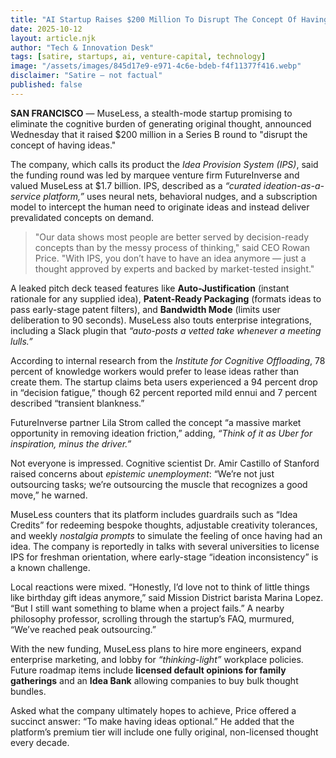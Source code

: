 ```yaml
---
title: "AI Startup Raises $200 Million To Disrupt The Concept Of Having Ideas"
date: 2025-10-12
layout: article.njk
author: "Tech & Innovation Desk"
tags: [satire, startups, ai, venture-capital, technology]
image: "/assets/images/845d17e9-e971-4c6e-bdeb-f4f11377f416.webp"
disclaimer: "Satire — not factual"
published: false
---
```


**SAN FRANCISCO** — MuseLess, a stealth-mode startup promising to eliminate the cognitive burden of generating original thought, announced Wednesday that it raised $200 million in a Series B round to "disrupt the concept of having ideas."

The company, which calls its product the *Idea Provision System (IPS)*, said the funding round was led by marquee venture firm FutureInverse and valued MuseLess at $1.7 billion. IPS, described as a *“curated ideation-as-a-service platform,”* uses neural nets, behavioral nudges, and a subscription model to intercept the human need to originate ideas and instead deliver prevalidated concepts on demand.

>"Our data shows most people are better served by decision-ready concepts than by the messy process of thinking," said CEO Rowan Price. "With IPS, you don’t have to have an idea anymore — just a thought approved by experts and backed by market-tested insight."

A leaked pitch deck teased features like **Auto-Justification** (instant rationale for any supplied idea), **Patent-Ready Packaging** (formats ideas to pass early-stage patent filters), and **Bandwidth Mode** (limits user deliberation to 90 seconds). MuseLess also touts enterprise integrations, including a Slack plugin that *“auto-posts a vetted take whenever a meeting lulls.”*

According to internal research from the *Institute for Cognitive Offloading*, 78 percent of knowledge workers would prefer to lease ideas rather than create them. The startup claims beta users experienced a 94 percent drop in “decision fatigue,” though 62 percent reported mild ennui and 7 percent described “transient blankness.”

FutureInverse partner Lila Strom called the concept “a massive market opportunity in removing ideation friction,” adding, *“Think of it as Uber for inspiration, minus the driver.”*

Not everyone is impressed. Cognitive scientist Dr. Amir Castillo of Stanford raised concerns about *epistemic unemployment*: “We’re not just outsourcing tasks; we’re outsourcing the muscle that recognizes a good move,” he warned.

MuseLess counters that its platform includes guardrails such as “Idea Credits” for redeeming bespoke thoughts, adjustable creativity tolerances, and weekly *nostalgia prompts* to simulate the feeling of once having had an idea. The company is reportedly in talks with several universities to license IPS for freshman orientation, where early-stage “ideation inconsistency” is a known challenge.

Local reactions were mixed. “Honestly, I’d love not to think of little things like birthday gift ideas anymore,” said Mission District barista Marina Lopez. “But I still want something to blame when a project fails.” A nearby philosophy professor, scrolling through the startup’s FAQ, murmured, “We’ve reached peak outsourcing.”

With the new funding, MuseLess plans to hire more engineers, expand enterprise marketing, and lobby for *“thinking-light”* workplace policies. Future roadmap items include **licensed default opinions for family gatherings** and an **Idea Bank** allowing companies to buy bulk thought bundles.

Asked what the company ultimately hopes to achieve, Price offered a succinct answer: “To make having ideas optional.” He added that the platform’s premium tier will include one fully original, non-licensed thought every decade.